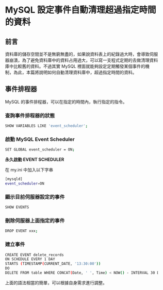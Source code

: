 # MySQL 設定事件自動清理超過指定時間的資料

## 前言
資料庫的儲存空間並不是無窮無盡的，如果說資料表上的紀錄過大時，會導致伺服器崩潰，為了避免資料庫中的資料占用過大，可以寫一支程式定期的去做清理資料庫中比較舊的資料。不過其實 MySQL 裡面就能夠設定定期觸發某個事件的機制，為此，本篇將說明如何自動清理資料庫中，超過指定時間的資料。

## 事件排程器
MySQL 的事件排程器，可以在指定的時間內，執行指定的指令。


### 查詢事件排程器的狀態

```bash
SHOW VARIABLES LIKE 'event_scheduler';
```

### 啟動 MySQL Event Scheduler
```bash
SET GLOBAL event_scheduler = ON;
```

**永久啟動 EVENT SCHEDULER**

在 my.ini 中加入以下字串
```bash
[mysqld]
event_scheduler=ON
```

### 顯示目前伺服器設定的事件

```bash
SHOW EVENTS
```

### 刪除伺服器上面指定的事件

```bash
DROP EVENT xxx;
```

### 建立事件

```bash
CREATE EVENT delete_records
ON SCHEDULE EVERY 1 DAY
STARTS (TIMESTAMP(CURRENT_DATE, '13:30:00'))
DO
DELETE FROM table WHERE CONCAT(Date, ' ', Time) < NOW() - INTERVAL 30 DAY;
```

上面的語法相當的簡單，可以根據自身需求進行調整。